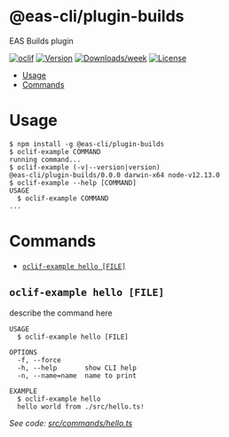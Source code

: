 # @eas-cli/plugin-builds

EAS Builds plugin

[![oclif](https://img.shields.io/badge/cli-oclif-brightgreen.svg)](https://oclif.io)
[![Version](https://img.shields.io/npm/v/@eas-cli/plugin-builds.svg)](https://npmjs.org/package/@eas-cli/plugin-builds)
[![Downloads/week](https://img.shields.io/npm/dw/@eas-cli/plugin-builds.svg)](https://npmjs.org/package/@eas-cli/plugin-builds)
[![License](https://img.shields.io/npm/l/@eas-cli/plugin-builds.svg)](https://github.com/expo/eas-cli/blob/master/package.json)

<!-- toc -->

- [Usage](#usage)
- [Commands](#commands)
<!-- tocstop -->

# Usage

<!-- usage -->

```sh-session
$ npm install -g @eas-cli/plugin-builds
$ oclif-example COMMAND
running command...
$ oclif-example (-v|--version|version)
@eas-cli/plugin-builds/0.0.0 darwin-x64 node-v12.13.0
$ oclif-example --help [COMMAND]
USAGE
  $ oclif-example COMMAND
...
```

<!-- usagestop -->

# Commands

<!-- commands -->

- [`oclif-example hello [FILE]`](#oclif-example-hello-file)

## `oclif-example hello [FILE]`

describe the command here

```
USAGE
  $ oclif-example hello [FILE]

OPTIONS
  -f, --force
  -h, --help       show CLI help
  -n, --name=name  name to print

EXAMPLE
  $ oclif-example hello
  hello world from ./src/hello.ts!
```

_See code: [src/commands/hello.ts](https://github.com/expo/eas-cli/blob/v0.0.0/src/commands/hello.ts)_

<!-- commandsstop -->
